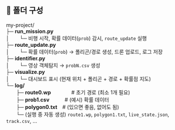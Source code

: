 ## 📂 폴더 구성

my-project/  
├─ **run_mission.py**  
│  └─ 비행 시작, 확률 데이터(`prob`) 감시, `route_update` 실행  
├─ **route_update.py**  
│  └─ 확률 데이터(`prob`) → 폴리곤/경로 생성, 드론 업로드, 로그 저장  
├─ **identifier.py**  
│  └─ 영상 객체탐지 → `probN.csv` 생성  
├─ **visualize.py**  
│  └─ 대시보드 표시 (현재 위치 + 폴리곤 + 경로 + 확률점 지도)  
└─ **log/**  
  ├─ **route0.wp**    # 초기 경로 (최소 1개 필요)  
  ├─ **prob1.csv**   # (예시) 확률 데이터  
  ├─ **polygon0.txt** # (있으면 좋음, 없어도 됨)  
  └─ (실행 중 자동 생성) `route1.wp`, `polygon1.txt`, `live_state.json`, `track.csv`, ...  
